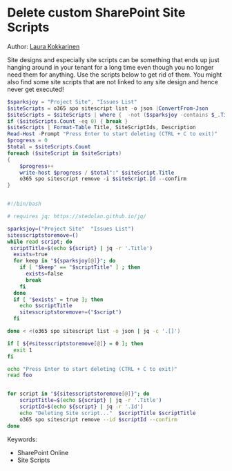 # Delete custom SharePoint Site Scripts

Author: [Laura Kokkarinen](https://laurakokkarinen.com/does-it-spark-joy-powershell-scripts-for-keeping-your-development-environment-tidy-and-spotless/#delete-all-sharepoint-site-designs-and-site-scripts)

Site designs and especially site scripts can be something that ends up just hanging around in your tenant for a long time even though you no longer need them for anything. Use the scripts below to get rid of them. You might also find some site scripts that are not linked to any site design and hence never get executed!

```powershell tab="PowerShell Core"
$sparksjoy = "Project Site", "Issues List"
$siteScripts = o365 spo sitescript list -o json |ConvertFrom-Json
$siteScripts = $siteScripts | where {  -not ($sparksjoy -contains $_.Title)}
if ($siteScripts.Count -eq 0) { break }
$siteScripts | Format-Table Title, SiteScriptIds, Description
Read-Host -Prompt "Press Enter to start deleting (CTRL + C to exit)"
$progress = 0
$total = $siteScripts.Count
foreach ($siteScript in $siteScripts) 
{
    $progress++
    write-host $progress / $total":" $siteScript.Title
    o365 spo sitescript remove -i $siteScript.Id --confirm    
}
```

```bash tab="Bash"

#!/bin/bash

# requires jq: https://stedolan.github.io/jq/

sparksjoy=("Project Site"  "Issues List")
sitesscriptstoremove=()
while read script; do
 scriptTitle=$(echo ${script} | jq -r '.Title')
  exists=true
  for keep in "${sparksjoy[@]}"; do
    if [ "$keep" == "$scriptTitle" ] ; then
      exists=false
      break
    fi
  done
  if [ "$exists" = true ]; then
    echo $scriptTitle
    sitesscriptstoremove+=("$script")
  fi

done < <(o365 spo sitescript list -o json | jq -c '.[]')

if [ ${#sitesscriptstoremove[@]} = 0 ]; then
  exit 1
fi

echo "Press Enter to start deleting (CTRL + C to exit)"
read foo


for script in "${sitesscriptstoremove[@]}"; do
    scriptTitle=$(echo ${script} | jq -r '.Title')
    scriptId=$(echo ${script} | jq -r '.Id')
    echo "Deleting Site script..."  $scriptTitle $scriptTitle
    o365 spo sitescript remove --id $scriptId --confirm
done

```

Keywords:

- SharePoint Online
- Site Scripts
